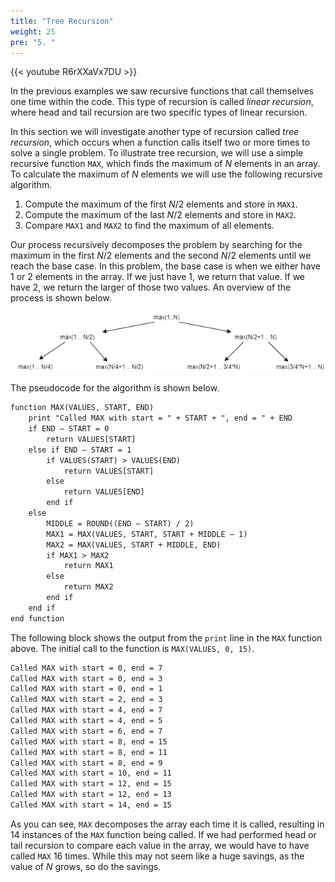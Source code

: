 ```yaml
---
title: "Tree Recursion"
weight: 25
pre: "5. "
---
```


{{< youtube R6rXXaVx7DU  >}}

In the previous examples we saw recursive functions that call themselves one time within the code. This type of recursion is called _linear recursion_, where head and tail recursion are two specific types of linear recursion.

In this section we will investigate another type of recursion called _tree recursion_, which occurs when a function calls itself two or more times to solve a single problem. To illustrate tree recursion, we will use a simple recursive function `MAX`, which finds the maximum of $N$ elements in an array. To calculate the maximum of $N$ elements we will use the following recursive algorithm.

1. Compute the maximum of the first $N/2$ elements and store in `MAX1`.
1. Compute the maximum of the last $N/2$ elements and store in `MAX2`.
1. Compare `MAX1` and `MAX2` to find the maximum of all elements.

Our process recursively decomposes the problem by searching for the maximum in the first $N/2$ elements and the second $N/2$ elements until we reach the base case. In this problem, the base case is when we either have 1 or 2 elements in the array. If we just have 1, we return that value. If we have 2, we return the larger of those two values. An overview of the process is shown below. 
 
![Tree Recursion](/images/6/6.6.tree.png)
 
The pseudocode for the algorithm is shown below.

```tex
function MAX(VALUES, START, END)
    print "Called MAX with start = " + START + ", end = " + END
    if END – START = 0
        return VALUES[START]
    else if END – START = 1
        if VALUES(START) > VALUES(END)
            return VALUES[START]
        else
            return VALUES[END]
        end if
    else
        MIDDLE = ROUND((END – START) / 2) 
        MAX1 = MAX(VALUES, START, START + MIDDLE – 1)
        MAX2 = MAX(VALUES, START + MIDDLE, END)
        if MAX1 > MAX2
            return MAX1
        else
            return MAX2
        end if
    end if
end function
```

The following block shows the output from the `print` line in the `MAX` function above. The initial call to the function is `MAX(VALUES, 0, 15)`.

```tex
Called MAX with start = 0, end = 7
Called MAX with start = 0, end = 3
Called MAX with start = 0, end = 1
Called MAX with start = 2, end = 3
Called MAX with start = 4, end = 7
Called MAX with start = 4, end = 5
Called MAX with start = 6, end = 7
Called MAX with start = 8, end = 15
Called MAX with start = 8, end = 11
Called MAX with start = 8, end = 9
Called MAX with start = 10, end = 11
Called MAX with start = 12, end = 15
Called MAX with start = 12, end = 13
Called MAX with start = 14, end = 15
```

As you can see, `MAX` decomposes the array each time it is called, resulting in 14 instances of the `MAX` function being called. If we had performed head or tail recursion to compare each value in the array, we would have to have called `MAX` 16 times. While this may not seem like a huge savings, as the value of $N$ grows, so do the savings. 
